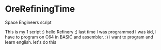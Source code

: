 # OreRefiningTime
Space Engineers script

This is my 1 script :) hello Refinery ;)
last time I was programmed I was kid, I have to program on C64 in BASIC and assembler. :)
i want to program and learn english.
let's do this
